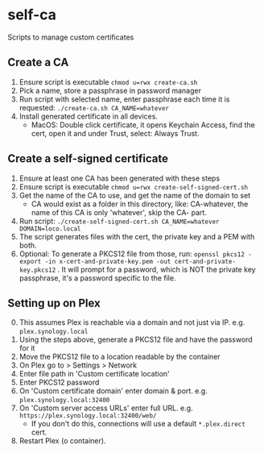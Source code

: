 # self-ca
Scripts to manage custom certificates

## Create a CA
1. Ensure script is executable
``
chmod u=rwx create-ca.sh
``
2. Pick a name, store a passphrase in password manager
3. Run script with selected name, enter passphrase each time it is requested:
``
./create-ca.sh CA_NAME=whatever
``
4. Install generated certificate in all devices.
    - MacOS: Double click certificate, it opens Keychain Access, find the cert, open it and under Trust, select:
     Always Trust.

## Create a self-signed certificate
1. Ensure at least one CA has been generated with these steps
2. Ensure script is executable
``
chmod u=rwx create-self-signed-cert.sh
``
3. Get the name of the CA to use, and get the name of the domain to set
    - CA would exist as a folder in this directory, like: CA-whatever, the name of this CA is only 'whatever', skip
     the CA- part.
4. Run script:
``
./create-self-signed-cert.sh CA_NAME=whatever DOMAIN=loco.local
``
5. The script generates files with the cert, the private key and a PEM with both.
6. Optional: To generate a PKCS12 file from those, run:
``
openssl pkcs12 -export -in x-cert-and-private-key.pem -out cert-and-private-key.pkcs12
`` .
It will prompt for a password, which is NOT the private key passphrase, it's a password specific to the file.

## Setting up on Plex
0. This assumes Plex is reachable via a domain and not just via IP. e.g. `plex.synology.local`
1. Using the steps above, generate a PKCS12 file and have the password for it
2. Move the PKCS12 file to a location readable by the container
3. On Plex go to > Settings > Network
4. Enter file path in 'Custom certificate location'
5. Enter PKCS12 password
6. On 'Custom certificate domain' enter domain & port. e.g. `plex.synology.local:32400`
7. On 'Custom server access URLs' enter full URL. e.g. `https://plex.synology.local:32400/web/`
    - If you don't do this, connections will use a default `*.plex.direct` cert.
8. Restart Plex (o container).